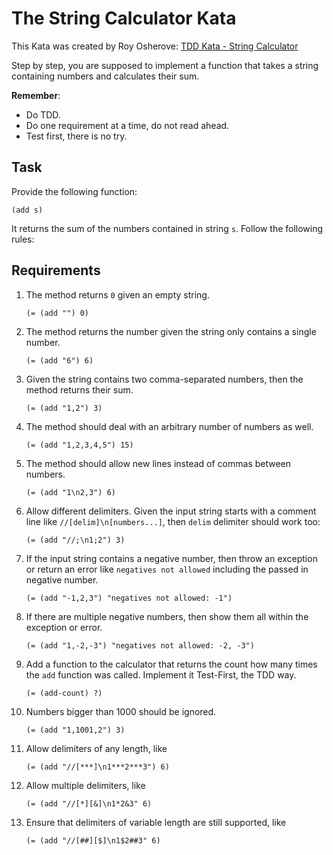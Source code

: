# The String Calculator Kata

This Kata was created by Roy Osherove: [TDD Kata - String Calculator](http://osherove.com/kata)

Step by step, you are supposed to implement a function that takes a string containing numbers and calculates their sum.

__Remember__:

- Do TDD.
- Do one requirement at a time, do not read ahead.
- Test first, there is no try.

## Task

Provide the following function:

    (add s) 

It returns the sum of the numbers contained in string `s`. Follow the following rules:

## Requirements

1. The method returns `0` given an empty string.

       (= (add "") 0)

2. The method returns the number given the string only contains a single number.

       (= (add "6") 6)

3. Given the string contains two comma-separated numbers, then the method returns their sum.

       (= (add "1,2") 3)

4. The method should deal with an arbitrary number of numbers as well.

       (= (add "1,2,3,4,5") 15)

5. The method should allow new lines instead of commas between numbers.

       (= (add "1\n2,3") 6)

6. Allow different delimiters. Given the input string starts with a comment line like `//[delim]\n[numbers...]`,
   then `delim` delimiter should work too:

       (= (add "//;\n1;2") 3)

7. If the input string contains a negative number, then throw an exception or return an error
   like `negatives not allowed` including the passed in negative number.

       (= (add "-1,2,3") "negatives not allowed: -1")

8. If there are multiple negative numbers, then show them all within the exception or error.

       (= (add "1,-2,-3") "negatives not allowed: -2, -3")

9. Add a function to the calculator that returns the count how many times the `add` function was called. Implement it
   Test-First, the TDD way.

       (= (add-count) ?)

10. Numbers bigger than 1000 should be ignored.

        (= (add "1,1001,2") 3)

11. Allow delimiters of any length, like

        (= (add "//[***]\n1***2***3") 6)

12. Allow multiple delimiters, like

        (= (add "//[*][&]\n1*2&3" 6)

13. Ensure that delimiters of variable length are still supported, like

        (= (add "//[##][$]\n1$2##3" 6)